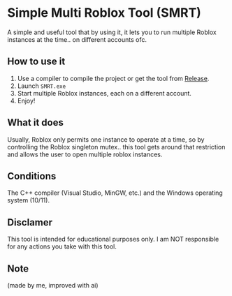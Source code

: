 # Simple Multi Roblox Tool (SMRT)

 A simple and useful tool that by using it, it lets you to run multiple Roblox instances at the time.. on different accounts ofc.

 ## How to use it

 1. Use a compiler to compile the project or get the tool from [Release](https://github.com/realxytrix/Simple-Multi-Roblox-Tool/releases).
 2. Launch `SMRT.exe`
 3. Start multiple Roblox instances, each on a different account.
 4. Enjoy!

 ## What it does

 Usually, Roblox only permits one instance to operate at a time, so by controlling the Roblox singleton mutex.. this tool gets around that restriction and allows the user to open multiple roblox instances.

 ## Conditions

 The C++ compiler (Visual Studio, MinGW, etc.) and the Windows operating system (10/11).

 ## Disclamer

 This tool is intended for educational purposes only.
 I am NOT responsible for any actions you take with this tool.

 ## Note

 (made by me, improved with ai)

